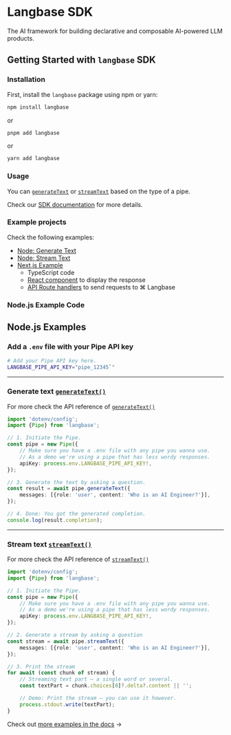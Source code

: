 # Langbase SDK

The AI framework for building declarative and composable AI-powered LLM products.

## Getting Started with `langbase` SDK

### Installation

First, install the `langbase` package using npm or yarn:

```bash
npm install langbase
```

or

```bash
pnpm add langbase
```

or

```bash
yarn add langbase
```

### Usage

You can [`generateText`](https://langbase.com/docs/langbase-sdk/generate-text) or [`streamText`](https://langbase.com/docs/langbase-sdk/stream-text) based on the type of a pipe.

Check our [SDK documentation](https://langbase.com/docs/langbase-sdk/overview) for more details.

### Example projects

Check the following examples:

- [Node: Generate Text](https://github.com/LangbaseInc/langbase-sdk/blob/main/examples/everything/generate-text.ts)
- [Node: Stream Text](https://github.com/LangbaseInc/langbase-sdk/blob/main/examples/everything/stream-text.ts)
- [Next.js Example](https://github.com/LangbaseInc/langbase-sdk/tree/main/examples/nextjs)
  - TypeScript code
  - [React component](https://github.com/LangbaseInc/langbase-sdk/tree/main/examples/nextjs/components/langbase) to display the response
  - [API Route handlers](https://github.com/LangbaseInc/langbase-sdk/tree/main/examples/nextjs/app/api/langbase/pipe) to send requests to ⌘ Langbase

### Node.js Example Code


## Node.js Examples

### Add a `.env` file with your Pipe API key

```bash
# Add your Pipe API key here.
LANGBASE_PIPE_API_KEY="pipe_12345`"
```

---

### Generate text [`generateText()`](https://langbase.com/docs/langbase-sdk/generate-text)

For more check the API reference of [`generateText()`](https://langbase.com/docs/langbase-sdk/generate-text)

```ts
import 'dotenv/config';
import {Pipe} from 'langbase';

// 1. Initiate the Pipe.
const pipe = new Pipe({
	// Make sure you have a .env file with any pipe you wanna use.
	// As a demo we're using a pipe that has less wordy responses.
	apiKey: process.env.LANGBASE_PIPE_API_KEY!,
});

// 3. Generate the text by asking a question.
const result = await pipe.generateText({
	messages: [{role: 'user', content: 'Who is an AI Engineer?'}],
});

// 4. Done: You got the generated completion.
console.log(result.completion);
```

---

### Stream text [`streamText()`](https://langbase.com/docs/langbase-sdk/stream-text)

For more check the API reference of [`streamText()`](https://langbase.com/docs/langbase-sdk/stream-text)

```ts
import 'dotenv/config';
import {Pipe} from 'langbase';

// 1. Initiate the Pipe.
const pipe = new Pipe({
	// Make sure you have a .env file with any pipe you wanna use.
	// As a demo we're using a pipe that has less wordy responses.
	apiKey: process.env.LANGBASE_PIPE_API_KEY!,
});

// 2. Generate a stream by asking a question
const stream = await pipe.streamText({
	messages: [{role: 'user', content: 'Who is an AI Engineer?'}],
});

// 3. Print the stream
for await (const chunk of stream) {
	// Streaming text part — a single word or several.
	const textPart = chunk.choices[0]?.delta?.content || '';

	// Demo: Print the stream — you can use it however.
	process.stdout.write(textPart);
}
```

Check out [more examples in the docs](https://langbase.com/docs/langbase-sdk/examples) →
